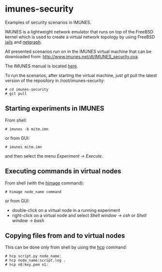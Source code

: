 # imunes-security
Examples of security scenarios in IMUNES.

IMUNES is a lightweight network emulator that runs on top of the FreeBSD kernel
which is used to create a virtual network topology by using FreeBSD
[jails](https://www.freebsd.org/doc/handbook/jails.html) and
[netgraph](https://www.freebsd.org/cgi/man.cgi?netgraph%284%29).

All presented scenarios run on in the IMUNES virtual machine that can be
downloaded from: http://www.imunes.net/dl/IMUNES_security.ova.

The IMUNES manual is located [here](http://imunes.net/dl/imunes_user_guide.pdf).

To run the scenarios, after starting the virtual machine, just git pull the latest
version of the repository in /root/imunes-security:
```
# cd imunes-security
# git pull
```
## Starting experiments in IMUNES
From shell:
```
# imunes -b mitm.imn
```
or from GUI:
```
# imunes mitm.imn
```
and then select the menu *Experiment -> Execute*.

## Executing commands in virtual nodes
From shell (with the [himage](http://imunes.tel.fer.hr/trac/wiki/WikiImunesExamples#himage) command):
```
# himage node_name command
```
or from GUI:
* double-click on a virtual node in a running experiment
* right-click on a virtual node and select *Shell window -> csh* or *Shell window -> bash*

## Copying files from and to virtual nodes
This can be done only from shell by using the [hcp](http://imunes.tel.fer.hr/trac/wiki/WikiImunesExamples#hcp) command:
```
# hcp script.py node_name:
# hcp node_name:script.log .
# hcp n0:key.pem n1:
```

